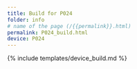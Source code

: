 ```yaml
---
title: Build for P024
folder: info
# name of the page (/{{permalink}}.html)
permalink: P024_build.html
device: P024
---
```

{% include templates/device_build.md %}
